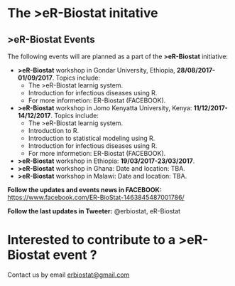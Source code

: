 # The >eR-Biostat initative
## >eR-Biostat Events

The following events will are planned as a part of the **>eR-Biostat**  initiative:
* **>eR-Biostat** workshop in Gondar University, Ethiopia, **28/08/2017-01/09/2017**. Topics include:
  + The >eR-Biostat learnig system.
  + Introduction for infectious diseases using R.
  + For more informetion: ER-Biostat (FACEBOOK).
* **>eR-Biostat** workshop in Jomo Kenyatta University, Kenya: **11/12/2017-14/12/2017**. Topics include:
  + The >eR-Biostat learnig system.
  + Introduction to R.
  + Introduction to statistical modeling using R.
  + Introduction for infectious diseases using R.
  + For more informetion: ER-Biostat (FACEBOOK).
* **>eR-Biostat** workshop in Ethiopia: **19/03/2017-23/03/2017**.
* **>eR-Biostat** workshop in Ghana: Date and location: TBA.
* **>eR-Biostat** workshop in Malawi:  Date and location: TBA.


**Follow the updates and events news in FACEBOOK:** https://www.facebook.com/ER-BioStat-1463845487001786/

**Follow the last updates in Tweeter:** @erbiostat, eR-Biostat

# Interested to contribute to a **>eR-Biostat**  event ?

Contact us by email erbiostat@gmail.com



